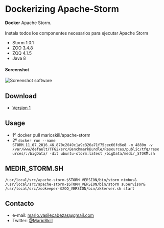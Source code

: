 Dockerizing Apache-Storm 
======
**Docker**  Apache Storm.
<br><br>
Instala todos los componentes necesarios para ejecutar Apache Storm
* Storm 1.0.1
* ZOO 3.4.8
* ZQQ 4.1.5
* Java 8

#### Screenshot
![Screenshot software](http://storm.apache.org/images/logo.png "screenshot software")

## Download
* [Version 1](https://github.com/MarioSkill/Apache-Storm/archive/master.zip)

## Usage
* 1º docker pull marioskill/apache-storm
* 2º ```docker run --name STORM_11_07_2016_46_870c2049c1a9c326a71f75cec66fd6e8 -m 4880m -v /var/www/default/TFG2/src/BenchmarkBundle/Resources/public/tfg/resources/:/bigData/ -dit ubuntu-storm:latest /bigData/medir_STORM.sh```

## MEDIR_STORM.SH 
```
/usr/local/src/apache-storm-$STORM_VERSION/bin/storm nimbus&
/usr/local/src/apache-storm-$STORM_VERSION/bin/storm supervisor&
/usr/local/src/zookeeper-$ZOO_VERSION/bin/zkServer.sh start
```

## Contacto
* e-mail: mario.vasilecabezas@gmail.com
* Twitter: [@MarioSkill](https://twitter.com/MarioSkill "twitterhandle on twitter")
